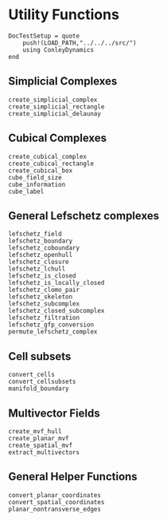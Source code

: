 # Utility Functions

```@meta
DocTestSetup = quote
    push!(LOAD_PATH,"../../../src/")
    using ConleyDynamics
end
```

## Simplicial Complexes

```@docs
create_simplicial_complex
create_simplicial_rectangle
create_simplicial_delaunay
```

## Cubical Complexes

```@docs
create_cubical_complex
create_cubical_rectangle
create_cubical_box
cube_field_size
cube_information
cube_label
```

## General Lefschetz complexes

```@docs
lefschetz_field
lefschetz_boundary
lefschetz_coboundary
lefschetz_openhull
lefschetz_closure
lefschetz_lchull
lefschetz_is_closed
lefschetz_is_locally_closed
lefschetz_clomo_pair
lefschetz_skeleton
lefschetz_subcomplex
lefschetz_closed_subcomplex
lefschetz_filtration
lefschetz_gfp_conversion
permute_lefschetz_complex
```

## Cell subsets

```@docs
convert_cells
convert_cellsubsets
manifold_boundary
```

## Multivector Fields

```@docs
create_mvf_hull
create_planar_mvf
create_spatial_mvf
extract_multivectors
```

## General Helper Functions

```@docs
convert_planar_coordinates
convert_spatial_coordinates
planar_nontransverse_edges
```

